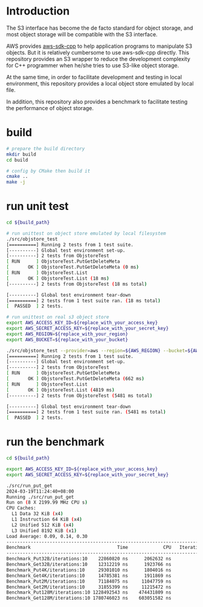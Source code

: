 # Introduction
The S3 interface has become the de facto standard for object storage,
and most object storage will be compatible with the S3 interface.

AWS provides [aws-sdk-cpp](https://github.com/aws/aws-sdk-cpp.git) to help application programs to manipulate S3 objects.
But it is relatively cumbersome to use aws-sdk-cpp directly.
This repository provides an S3 wrapper to reduce the development complexity for C++ programmer when he/she tries to use S3-like object storage.

At the same time, in order to facilitate development and testing in local environment, this repository provides a local object store emulated by local file.

In addition, this repository also provides a benchmark to facilitate testing the performance of object storage.

# build

```bash
# prepare the build directory
mkdir build
cd build

# config by CMake then build it
cmake ..
make -j
```

# run unit test
```bash
cd ${build_path}

# run unittest on object store emulated by local filesystem
./src/objstore_test
[==========] Running 2 tests from 1 test suite.
[----------] Global test environment set-up.
[----------] 2 tests from ObjstoreTest
[ RUN      ] ObjstoreTest.PutGetDeleteMeta
[       OK ] ObjstoreTest.PutGetDeleteMeta (0 ms)
[ RUN      ] ObjstoreTest.List
[       OK ] ObjstoreTest.List (18 ms)
[----------] 2 tests from ObjstoreTest (18 ms total)

[----------] Global test environment tear-down
[==========] 2 tests from 1 test suite ran. (18 ms total)
[  PASSED  ] 2 tests.

# run unittest on real s3 object store
export AWS_ACCESS_KEY_ID=${replace_with_your_access_key}
export AWS_SECRET_ACCESS_KEY=${replace_with_your_secret_key}
export AWS_REGION=${replace_with_your_region}
export AWS_BUCKET=${replace_with_your_bucket}

./src/objstore_test --provider=aws --region=${AWS_REGION} --bucket=${AWS_BUCKET}
[==========] Running 2 tests from 1 test suite.
[----------] Global test environment set-up.
[----------] 2 tests from ObjstoreTest
[ RUN      ] ObjstoreTest.PutGetDeleteMeta
[       OK ] ObjstoreTest.PutGetDeleteMeta (662 ms)
[ RUN      ] ObjstoreTest.List
[       OK ] ObjstoreTest.List (4819 ms)
[----------] 2 tests from ObjstoreTest (5481 ms total)

[----------] Global test environment tear-down
[==========] 2 tests from 1 test suite ran. (5481 ms total)
[  PASSED  ] 2 tests.
```

# run the benchmark

```bash
cd ${build_path}

export AWS_ACCESS_KEY_ID=${replace_with_your_access_key}
export AWS_SECRET_ACCESS_KEY=${replace_with_your_secret_key}

./src/run_put_get
2024-03-19T11:24:40+08:00
Running ./src/run_put_get
Run on (8 X 2199.99 MHz CPU s)
CPU Caches:
  L1 Data 32 KiB (x4)
  L1 Instruction 64 KiB (x4)
  L2 Unified 512 KiB (x4)
  L3 Unified 8192 KiB (x1)
Load Average: 0.09, 0.14, 0.30
--------------------------------------------------------------------------
Benchmark                                Time             CPU   Iterations
--------------------------------------------------------------------------
Benchmark_Put32B/iterations:10    22860820 ns      2062632 ns           10
Benchmark_Get32B/iterations:10    12312219 ns      1923766 ns           10
Benchmark_Put4K/iterations:10     29301010 ns      1804016 ns           10
Benchmark_Get4K/iterations:10     14785381 ns      1911869 ns           10
Benchmark_Put2M/iterations:10     71184075 ns     11047759 ns           10
Benchmark_Get2M/iterations:10     31855399 ns     11215472 ns           10
Benchmark_Put128M/iterations:10 1228492543 ns    474431809 ns           10
Benchmark_Get128M/iterations:10 1780746023 ns    603051582 ns           10
```
